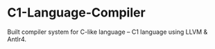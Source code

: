 # C1-Language-Compiler
Built compiler system for C-like language – C1 language using LLVM &amp; Antlr4.
